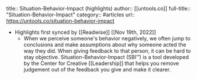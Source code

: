 title:: Situation-Behavior-Impact (highlights)
author:: [[untools.co]]
full-title:: "Situation-Behavior-Impact"
category:: #articles
url:: https://untools.co/situation-behavior-impact

- Highlights first synced by [[Readwise]] [[Nov 19th, 2022]]
	- When we perceive someone's behavior negatively, we often jump to conclusions and make assumptions about why someone acted the way they did. When giving feedback to that person, it can be hard to stay objective. Situation-Behavior-Impact (SBI™) is a tool developed by the Center for Creative [[Leadership]] that helps you remove judgement out of the feedback you give and make it clearer.